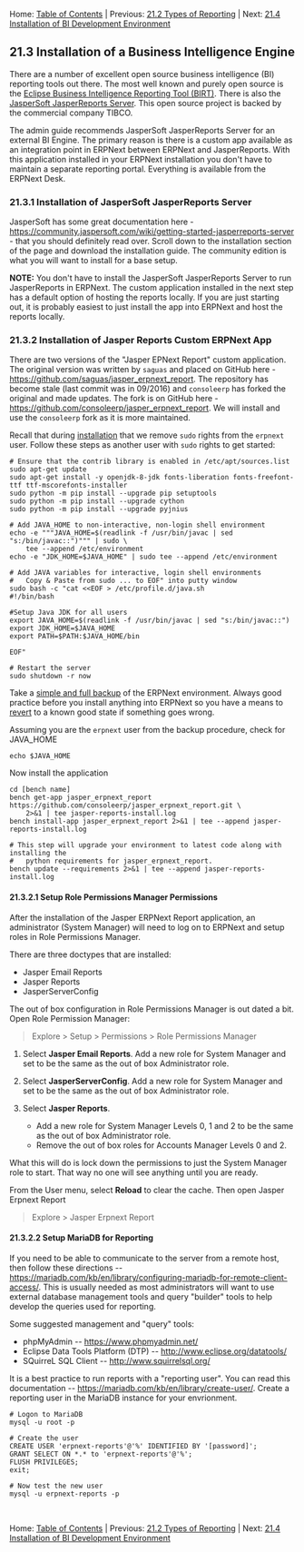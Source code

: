 Home: [Table of Contents](../README "Table of Contents") | Previous: [21.2 Types of Reporting](types "Types of Reporting") | Next: [21.4 Installation of BI Development Environment](install-bi-dev "Installation of BI Development Environment")

## 21.3 Installation of a Business Intelligence Engine

There are a number of excellent open source business intelligence (BI) reporting tools out there. The most well known and purely open source is the [Eclipse Business Intelligence Reporting Tool (BIRT)](http://www.eclipse.org/birt/). There is also the [JasperSoft JasperReports Server](https://community.jaspersoft.com/project/jasperreports-server). This open source project is backed by the commercial company TIBCO.

The admin guide recommends JasperSoft JasperReports Server for an external BI Engine. The primary reason is there is a custom app available as an integration point in ERPNext between ERPNext and JasperReports. With this application installed in your ERPNext installation you don't have to maintain a separate reporting portal. Everything is available from the ERPNext Desk.

### 21.3.1 Installation of JasperSoft JasperReports Server

JasperSoft has some great documentation here - <https://community.jaspersoft.com/wiki/getting-started-jasperreports-server> - that you should definitely read over. Scroll down to the installation section of the page and download the installation guide. The community edition is what you will want to install for a base setup.

**NOTE:** You don't have to install the JasperSoft JasperReports Server to run JasperReports in ERPNext. The custom application installed in the next step has a default option of hosting the reports locally. If you are just starting out, it is probably easiest to just install the app into ERPNext and host the reports locally.

### 21.3.2 Installation of Jasper Reports Custom ERPNext App

There are two versions of  the "Jasper EPNext Report" custom application. The original version was written by `saguas` and placed on GitHub here - <https://github.com/saguas/jasper_erpnext_report>. The repository has become stale (last commit was in 09/2016) and `consoleerp` has forked the original and made updates. The fork is on GitHub here - <https://github.com/consoleerp/jasper_erpnext_report>. We will install and use the `consoleerp` fork as it is more maintained. 

Recall that during [installation](../i-u-b/install "Installing ERPNext") that we remove `sudo` rights from the `erpnext` user. Follow these steps as another user with `sudo` rights to get started:

    # Ensure that the contrib library is enabled in /etc/apt/sources.list
    sudo apt-get update
    sudo apt-get install -y openjdk-8-jdk fonts-liberation fonts-freefont-ttf ttf-mscorefonts-installer
    sudo python -m pip install --upgrade pip setuptools
    sudo python -m pip install --upgrade cython
    sudo python -m pip install --upgrade pyjnius
    
    # Add JAVA_HOME to non-interactive, non-login shell environment
    echo -e """JAVA_HOME=$(readlink -f /usr/bin/javac | sed "s:/bin/javac::")""" | sudo \
        tee --append /etc/environment
    echo -e "JDK_HOME=$JAVA_HOME" | sudo tee --append /etc/environment
    
    # Add JAVA variables for interactive, login shell environments
    #   Copy & Paste from sudo ... to EOF" into putty window
    sudo bash -c "cat <<EOF > /etc/profile.d/java.sh
    #!/bin/bash

    #Setup Java JDK for all users
    export JAVA_HOME=$(readlink -f /usr/bin/javac | sed "s:/bin/javac::")
    export JDK_HOME=$JAVA_HOME
    export PATH=$PATH:$JAVA_HOME/bin
    
    EOF"
    
    # Restart the server
    sudo shutdown -r now

Take a [simple and full backup](../i-u-b/backup "Backing up ERPNext") of the ERPNext environment. Always good practice before you install anything into ERPNext so you have a means to [revert](../i-u-b/revert "Reverting from a known good backup") to a known good state if something goes wrong.

Assuming you are the `erpnext` user from the backup procedure, check for JAVA_HOME

    echo $JAVA_HOME

Now install the application

    cd [bench name]
    bench get-app jasper_erpnext_report https://github.com/consoleerp/jasper_erpnext_report.git \
        2>&1 | tee jasper-reports-install.log
    bench install-app jasper_erpnext_report 2>&1 | tee --append jasper-reports-install.log
    
    # This step will upgrade your environment to latest code along with installing the 
    #   python requirements for jasper_erpnext_report.
    bench update --requirements 2>&1 | tee --append jasper-reports-install.log

#### 21.3.2.1 Setup Role Permissions Manager Permissions

After the installation of the Jasper ERPNext Report application, an administrator (System Manager) will need to log on to ERPNext and setup roles in Role Permissions Manager.

There are three doctypes that are installed:

* Jasper Email Reports
* Jasper Reports
* JasperServerConfig

The out of box configuration in Role Permissions Manager is out dated a bit.  Open Role Permission Manager:

> Explore > Setup > Permissions > Role Permissions Manager

1. Select **Jasper Email Reports**. Add a new role for System Manager and set to be the same as the out of box Administrator role.

1. Select **JasperServerConfig**. Add a new role for System Manager and set to be the same as the out of box Administrator role.

1. Select **Jasper Reports**. 
    * Add a new role for System Manager Levels 0, 1 and 2 to be the same as the out of box Administrator role.
    * Remove the out of box roles for Accounts Manager Levels 0 and 2.

What this will do is lock down the permissions to just the System Manager role to start. That way no one will see anything until you are ready.

From the User menu, select **Reload** to clear the cache.  Then open Jasper Erpnext Report

> Explore > Jasper Erpnext Report 

#### 21.3.2.2 Setup MariaDB for Reporting

If you need to be able to communicate to the server from a remote host, then follow these directions -- <https://mariadb.com/kb/en/library/configuring-mariadb-for-remote-client-access/>. This is usually needed as most administrators will want to use external database management tools and query "builder" tools to help develop the queries used for reporting.

Some suggested management and "query" tools:
* phpMyAdmin -- <https://www.phpmyadmin.net/>
* Eclipse Data Tools Platform (DTP) -- <http://www.eclipse.org/datatools/>
* SQuirreL SQL Client -- <http://www.squirrelsql.org/>

It is a best practice to run reports with a "reporting user". You can read this documentation -- <https://mariadb.com/kb/en/library/create-user/>. Create a reporting user in the MariaDB instance for your envrionment.

    # Logon to MariaDB
    mysql -u root -p
    
    # Create the user
    CREATE USER 'erpnext-reports'@'%' IDENTIFIED BY '[password]';
    GRANT SELECT ON *.* to 'erpnext-reports'@'%';
    FLUSH PRIVILEGES;
    exit;
    
    # Now test the new user
    mysql -u erpnext-reports -p

<br />

Home: [Table of Contents](../README "Table of Contents") | Previous: [21.2 Types of Reporting](types "Types of Reporting") | Next: [21.4 Installation of BI Development Environment](install-bi-dev "Installation of BI Development Environment")
